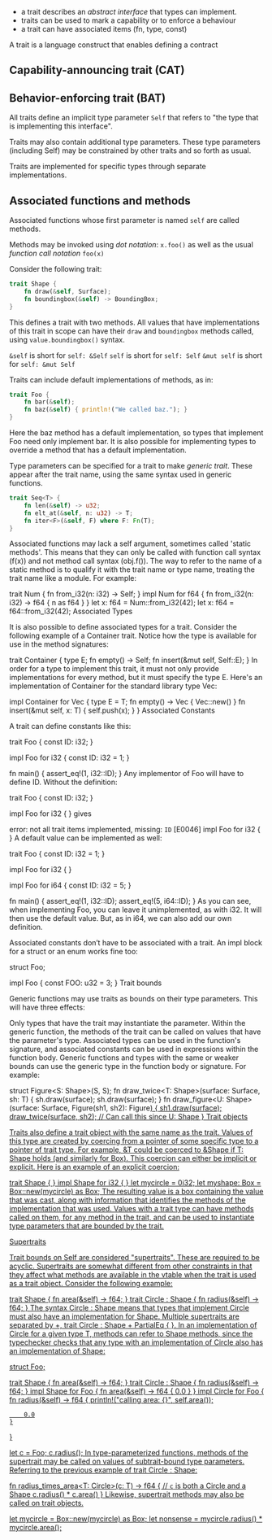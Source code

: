 - a trait describes an *abstract interface* that types can implement.
- traits can be used to mark a capability or to enforce a behaviour
- a trait can have associated items (fn, type, const)


A trait is a language construct that enables defining a contract 


## Capability-announcing trait (CAT)

## Behavior-enforcing trait (BAT)



All traits define an implicit type parameter `Self` that
refers to "the type that is implementing this interface".

Traits may also contain additional type parameters. These type parameters
(including Self) may be constrained by other traits and so forth as usual.

Traits are implemented for specific types through separate implementations.



## Associated functions and methods

Associated functions whose first parameter is named `self` are called methods.

Methods may be invoked using *dot notation*: `x.foo()`
as well as the usual *function call notation* `foo(x)`


Consider the following trait:

```rust
trait Shape {
    fn draw(&self, Surface);
    fn boundingbox(&self) -> BoundingBox;
}
```

This defines a trait with two methods. All values that have implementations of this trait in scope can have their `draw` and `boundingbox` methods called, using `value.boundingbox()` syntax.

`&self`     is short for `self: &Self`
`self`      is short for `self: Self`
`&mut self` is short for `self: &mut Self`


Traits can include default implementations of methods, as in:

```rust
trait Foo {
    fn bar(&self);
    fn baz(&self) { println!("We called baz."); }
}
```

Here the baz method has a default implementation, so types that implement Foo need only implement bar. It is also possible for implementing types to override a method that has a default implementation.


Type parameters can be specified for a trait to make *generic trait*. These appear after the trait name, using the same syntax used in generic functions.

```rust
trait Seq<T> {
    fn len(&self) -> u32;
    fn elt_at(&self, n: u32) -> T;
    fn iter<F>(&self, F) where F: Fn(T);
}
```

Associated functions may lack a self argument, sometimes called 'static methods'. This means that they can only be called with function call syntax (f(x)) and not method call syntax (obj.f()). The way to refer to the name of a static method is to qualify it with the trait name or type name, treating the trait name like a module. For example:


trait Num {
    fn from_i32(n: i32) -> Self;
}
impl Num for f64 {
    fn from_i32(n: i32) -> f64 { n as f64 }
}
let x: f64 = Num::from_i32(42);
let x: f64 = f64::from_i32(42);
Associated Types

It is also possible to define associated types for a trait. Consider the following example of a Container trait. Notice how the type is available for use in the method signatures:


trait Container {
    type E;
    fn empty() -> Self;
    fn insert(&mut self, Self::E);
}
In order for a type to implement this trait, it must not only provide implementations for every method, but it must specify the type E. Here's an implementation of Container for the standard library type Vec:


impl<T> Container for Vec<T> {
    type E = T;
    fn empty() -> Vec<T> { Vec::new() }
    fn insert(&mut self, x: T) { self.push(x); }
}
Associated Constants

A trait can define constants like this:

trait Foo {
    const ID: i32;
}

impl Foo for i32 {
    const ID: i32 = 1;
}

fn main() {
    assert_eq!(1, i32::ID);
}
Any implementor of Foo will have to define ID. Without the definition:


trait Foo {
    const ID: i32;
}

impl Foo for i32 {
}
gives

error: not all trait items implemented, missing: `ID` [E0046]
     impl Foo for i32 {
     }
A default value can be implemented as well:

trait Foo {
    const ID: i32 = 1;
}

impl Foo for i32 {
}

impl Foo for i64 {
    const ID: i32 = 5;
}

fn main() {
    assert_eq!(1, i32::ID);
    assert_eq!(5, i64::ID);
}
As you can see, when implementing Foo, you can leave it unimplemented, as with i32. It will then use the default value. But, as in i64, we can also add our own definition.

Associated constants don’t have to be associated with a trait. An impl block for a struct or an enum works fine too:


struct Foo;

impl Foo {
    const FOO: u32 = 3;
}
Trait bounds

Generic functions may use traits as bounds on their type parameters. This will have three effects:

Only types that have the trait may instantiate the parameter.
Within the generic function, the methods of the trait can be called on values that have the parameter's type. Associated types can be used in the function's signature, and associated constants can be used in expressions within the function body.
Generic functions and types with the same or weaker bounds can use the generic type in the function body or signature.
For example:


struct Figure<S: Shape>(S, S);
fn draw_twice<T: Shape>(surface: Surface, sh: T) {
    sh.draw(surface);
    sh.draw(surface);
}
fn draw_figure<U: Shape>(surface: Surface, Figure(sh1, sh2): Figure<U>) {
    sh1.draw(surface);
    draw_twice(surface, sh2); // Can call this since U: Shape
}
Trait objects

Traits also define a trait object with the same name as the trait. Values of this type are created by coercing from a pointer of some specific type to a pointer of trait type. For example, &T could be coerced to &Shape if T: Shape holds (and similarly for Box<T>). This coercion can either be implicit or explicit. Here is an example of an explicit coercion:


trait Shape { }
impl Shape for i32 { }
let mycircle = 0i32;
let myshape: Box<Shape> = Box::new(mycircle) as Box<Shape>;
The resulting value is a box containing the value that was cast, along with information that identifies the methods of the implementation that was used. Values with a trait type can have methods called on them, for any method in the trait, and can be used to instantiate type parameters that are bounded by the trait.

Supertraits

Trait bounds on Self are considered "supertraits". These are required to be acyclic. Supertraits are somewhat different from other constraints in that they affect what methods are available in the vtable when the trait is used as a trait object. Consider the following example:


trait Shape { fn area(&self) -> f64; }
trait Circle : Shape { fn radius(&self) -> f64; }
The syntax Circle : Shape means that types that implement Circle must also have an implementation for Shape. Multiple supertraits are separated by +, trait Circle : Shape + PartialEq { }. In an implementation of Circle for a given type T, methods can refer to Shape methods, since the typechecker checks that any type with an implementation of Circle also has an implementation of Shape:


struct Foo;

trait Shape { fn area(&self) -> f64; }
trait Circle : Shape { fn radius(&self) -> f64; }
impl Shape for Foo {
    fn area(&self) -> f64 {
        0.0
    }
}
impl Circle for Foo {
    fn radius(&self) -> f64 {
        println!("calling area: {}", self.area());

        0.0
    }
}

let c = Foo;
c.radius();
In type-parameterized functions, methods of the supertrait may be called on values of subtrait-bound type parameters. Referring to the previous example of trait Circle : Shape:


fn radius_times_area<T: Circle>(c: T) -> f64 {
    // `c` is both a Circle and a Shape
    c.radius() * c.area()
}
Likewise, supertrait methods may also be called on trait objects.


let mycircle = Box::new(mycircle) as Box<Circle>;
let nonsense = mycircle.radius() * mycircle.area();